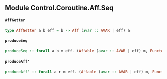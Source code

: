 ## Module Control.Coroutine.Aff.Seq

#### `AffGetter`

``` purescript
type AffGetter a b eff = b -> Aff (avar :: AVAR | eff) a
```

#### `produceSeq`

``` purescript
produceSeq :: forall a b m eff. (Affable (avar :: AVAR | eff) m, Functor m) => AffGetter a b eff -> (a -> b) -> b -> Producer a m Unit
```

#### `produceAff'`

``` purescript
produceAff' :: forall a r m eff. (Affable (avar :: AVAR | eff) m, Functor m) => ((Either a r -> Aff (avar :: AVAR | eff) Unit) -> Aff (avar :: AVAR | eff) Unit) -> Producer a m r
```


